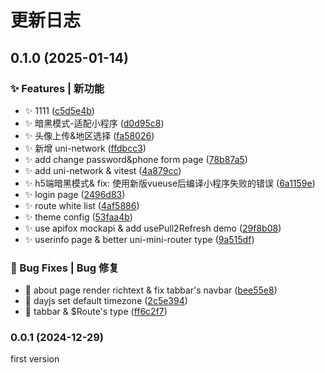 # 更新日志 


## 0.1.0 (2025-01-14)


### ✨ Features | 新功能

* ✨ 1111 ([c5d5e4b](https://github.com/w4ng3/uniwx-preset/commit/c5d5e4bbf32b0a93e38ea48e526baf7bdd3019d3))
* ✨ 暗黑模式-适配小程序 ([d0d95c8](https://github.com/w4ng3/uniwx-preset/commit/d0d95c89ac4f7de509e91c77ff00b4724cb15036))
* ✨ 头像上传&地区选择 ([fa58026](https://github.com/w4ng3/uniwx-preset/commit/fa580263d51ddec059d7a2b147bc1244d7473b9f))
* ✨ 新增 uni-network ([ffdbcc3](https://github.com/w4ng3/uniwx-preset/commit/ffdbcc35bdba390068fda2193ae4187041f36838))
* ✨ add change password&phone form page ([78b87a5](https://github.com/w4ng3/uniwx-preset/commit/78b87a5c8024a238300ed6930b728583b30cf85c))
* ✨ add uni-network & vitest ([4a879cc](https://github.com/w4ng3/uniwx-preset/commit/4a879cc2af5b7140bdd095c6f789f720ee75f97c))
* ✨ h5端暗黑模式& fix: 使用新版vueuse后编译小程序失败的错误 ([6a1159e](https://github.com/w4ng3/uniwx-preset/commit/6a1159ee9ac4d470fb72ba05c3237a08a454e101))
* ✨ login page ([2496d83](https://github.com/w4ng3/uniwx-preset/commit/2496d8350845e123019c60b3243330ee0003e20b))
* ✨ route white list ([4af5886](https://github.com/w4ng3/uniwx-preset/commit/4af58866393df08b54d273e8cbb77cf5c247e8ea))
* ✨ theme config ([53faa4b](https://github.com/w4ng3/uniwx-preset/commit/53faa4b2d5deb1ff8d6b2529c038bafc9e9f9e94))
* ✨ use apifox mockapi & add usePull2Refresh demo ([29f8b08](https://github.com/w4ng3/uniwx-preset/commit/29f8b08940295365495fcef8ad8fb614fd4964b7))
* ✨ userinfo page & better uni-mini-router type ([9a515df](https://github.com/w4ng3/uniwx-preset/commit/9a515dffd2e0aaa4e1e6b00fb2b9ee12bc354ad3))


### 🐛 Bug Fixes | Bug 修复

* 🐛 about page render richtext & fix tabbar's navbar ([bee55e8](https://github.com/w4ng3/uniwx-preset/commit/bee55e8c4ee374615441d63e47810a5cf1affef3))
* 🐛 dayjs set default timezone ([2c5e394](https://github.com/w4ng3/uniwx-preset/commit/2c5e3946beb5a56af3c6b5318d62d4154c210c2a))
* 🐛 tabbar & $Route's type ([ff6c2f7](https://github.com/w4ng3/uniwx-preset/commit/ff6c2f7532a7ed301ed0b4f35dcaf975c4c91d5c))

### 0.0.1 (2024-12-29)

first version

